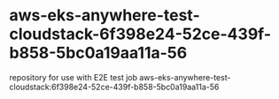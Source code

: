 # aws-eks-anywhere-test-cloudstack-6f398e24-52ce-439f-b858-5bc0a19aa11a-56
repository for use with E2E test job aws-eks-anywhere-test-cloudstack:6f398e24-52ce-439f-b858-5bc0a19aa11a-56
